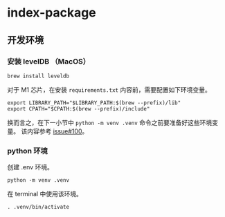 # index-package

## 开发环境

### 安装 levelDB （MacOS）

```shell
brew install leveldb
```

对于 M1 芯片，在安装 `requirements.txt` 内容前，需要配置如下环境变量。

```shell
export LIBRARY_PATH="$LIBRARY_PATH:$(brew --prefix)/lib"
export CPATH="$CPATH:$(brew --prefix)/include"
```

换而言之，在下一小节中 `python -m venv .venv` 命令之前要准备好这些环境变量。
该内容参考 [issue#100](https://github.com/wbolster/plyvel/issues/100#issuecomment-1162625134)。

### python 环境

创建 .env 环境。

```shell
python -m venv .venv
```

在 terminal 中使用该环境。

```shell
. .venv/bin/activate
```